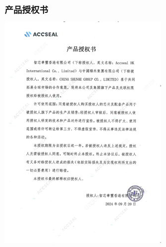 <span id="hidden-autonumber"></span>

<h1 class="article-title no-number">产品授权书</h1>

![](assets/产品授权书/产品授权书.jpg)
